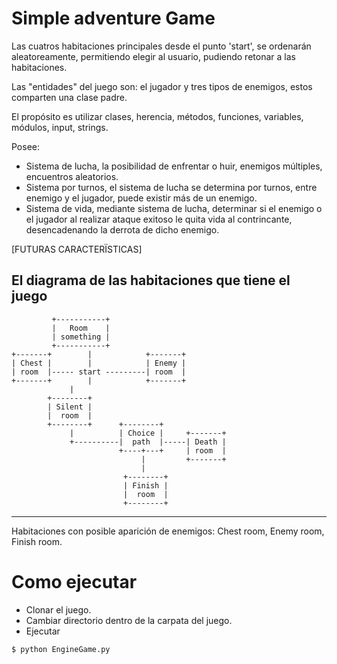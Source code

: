 # Simple adventure Game

Las cuatros habitaciones principales desde el punto 'start', se ordenarán aleatoreamente, permitiendo elegir al usuario, pudiendo retonar a las habitaciones.

Las "entidades" del juego son: el jugador y tres tipos de enemigos, estos comparten una clase padre.

El propósito es utilizar clases, herencia, métodos, funciones, variables, módulos, input, strings.

Posee:
* Sistema de lucha, la posibilidad de enfrentar o huir, enemigos múltiples, encuentros aleatorios.
* Sistema por turnos, el sistema de lucha se determina por turnos, entre enemigo y el jugador, puede existir más de un enemigo.
* Sistema de vida, mediante sistema de lucha, determinar si el enemigo o el jugador al realizar ataque exitoso le quita vida al contrincante, desencadenando la derrota de dicho enemigo.

[FUTURAS CARACTERÏSTICAS]

El diagrama de las habitaciones que tiene el juego
---

		     +-----------+
		     |   Room    |
		     | something |
		     +-----------+
	+-------+        |            +-------+
	| Chest |        |            | Enemy |
	| room  |----- start ---------| room  |
	+-------+        |            +-------+
		         |
		    +--------+
		    | Silent |
		    |  room  |
		    +--------+      +--------+
		         |          | Choice |     +-------+
		         +----------|  path  |-----| Death |
		                    +----+---+     | room  |
		                         |         +-------+
		                         |
		                     +--------+
		                     | Finish |
		                     |  room  |
		                     +--------+

---

Habitaciones con posible aparición de enemigos: Chest room, Enemy room, Finish room.


# Como ejecutar

- Clonar el juego.
- Cambiar directorio dentro de la carpata del juego.
- Ejecutar
```bash
$ python EngineGame.py
```


